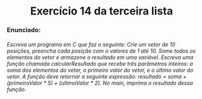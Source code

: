 <h1 align="center">Exercício 14 da terceira lista </h1>

<h3>Enunciado:</h3>
<h6>Escreva um programa em C que faz o seguinte:
Crie um vetor de 10 posições, preencha cada posição com o valores de 1 até 10. Some todos os elementos do vetor e armazene o resultado em uma variável. Escreva uma função chamada calcularResultado que recebe três parâmetros inteiros: a soma dos elementos do vetor, o primeiro valor do vetor, e o último valor do vetor. A função deve retornar a seguinte expressão: resultado = soma + (primeiroValor * 5) + (ultimoValor * 2). 
No main, imprima o resultado dessa função.</h6>
